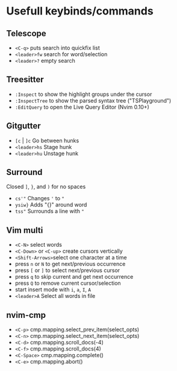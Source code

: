 # Usefull keybinds/commands

## Telescope
- `<C-q>` puts search into quickfix list
- `<leader>fw` search for word/selection
- `<leader>?` empty search

## Treesitter
- `:Inspect` to show the highlight groups under the cursor
- `:InspectTree` to show the parsed syntax tree ("TSPlayground")
- `:EditQuery` to open the Live Query Editor (Nvim 0.10+)

## Gitgutter
- `[c` | `]c` Go between hunks
- `<leader>hs` Stage hunk
- `<leader>hu` Unstage hunk

## Surround
Closed `]`, `}`, and `)` for no spaces
- `cs'"` Changes `'` to `"`
- `ysiw}` Adds "{}" around word
- `tss"` Surrounds a line with `"`

## Vim multi
- `<C-N>` select words
- `<C-Down>` or `<C-up>` create cursors vertically
- `<Shift-Arrows>`select one character at a time
- press `n` or `N` to get next/previous occurrence
- press `[` or `]` to select next/previous cursor
- press `q` to skip current and get next occurrence
- press `Q` to remove current cursor/selection
- start insert mode with `i`, `a`, `I`, `A`
- `<leader>A` Select all words in file

## nvim-cmp
- `<C-p>` cmp.mapping.select_prev_item(select_opts)
- `<C-n>` cmp.mapping.select_next_item(select_opts)
- `<C-d>` cmp.mapping.scroll_docs(-4)
- `<C-f>` cmp.mapping.scroll_docs(4)
- `<C-Space>` cmp.mapping.complete()
- `<C-e>` cmp.mapping.abort()
